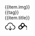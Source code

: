 <div :class="$style.container">
    <div :class="$style.box">
      <div :class="$style.card" v-for="item in list" :key="item">
        <div :class="$style.img">
          {{item.img}}
        </div>
        <div :class="$style.content">
          <div :class="$style.tags">
            <span :class="$style.tag" v-for="tag in item.tags" :key="tag">{{tag}}</span>
          </div>
          <div :class="$style.title">
            <span>{{item.title}}</span>
          </div>
          <div :class="$style.date">
            <div>
              <svg t="1664465046579" class="icon" viewBox="0 0 1024 1024" version="1.1" xmlns="http://www.w3.org/2000/svg" p-id="2329" width="35" height="35"><path d="M795.694545 395.636364a289.047273 289.047273 0 0 0-567.38909 0 197.585455 197.585455 0 0 0 18.385454 395.636363h30.952727a23.272727 23.272727 0 0 0 0-46.545454H246.690909a151.272727 151.272727 0 1 1-2.327273-302.545455l23.272728 5.352727 3.025454-25.6a242.269091 242.269091 0 0 1 480.814546 0l4.654545 25.134546 23.272727-4.887273a151.272727 151.272727 0 1 1-2.327272 302.545455h-34.909091a23.272727 23.272727 0 0 0 0 46.545454h35.141818a197.585455 197.585455 0 0 0 18.385454-395.636363z" p-id="2330"></path><path d="M628.363636 689.803636l-91.927272 93.090909v-286.254545a23.272727 23.272727 0 0 0-46.545455 0v285.090909l-91.927273-93.090909A23.272727 23.272727 0 1 0 365.149091 721.454545l131.490909 131.723637a23.272727 23.272727 0 0 0 33.047273 0L661.178182 721.454545A23.272727 23.272727 0 1 0 628.363636 689.803636z" p-id="2331"></path></svg>
                <svg t="1664464958812" class="icon" viewBox="0 0 1024 1024" version="1.1" xmlns="http://www.w3.org/2000/svg" p-id="3427" width="37" height="37"><path d="M689.641351 411.482679c0 6.046716 0.431835 12.133342-0.125867 18.130939-0.506537 5.436826 1.440815 6.835685 6.489808 6.237051 36.348859-4.299933 70.868047 2.424212 102.898555 19.59222 55.276954 29.623691 86.608543 76.366272 95.429443 138.264017 2.153036 15.09479-2.444679 27.982308-15.495926 36.601616-11.509125 7.604188-23.905456 8.066723-35.941584 1.172709-11.006681-6.30152-16.213263-16.301268-18.044982-28.886911-6.818289-46.828538-32.426527-79.198783-77.747735-93.074815-39.798425-12.183484-76.939323-3.77907-106.826004 25.578562-68.665893 67.454298-136.304386 135.953392-204.465788 203.923436-32.568766 32.475646-71.38891 50.953486-117.774357 54.386678-90.432639 6.697539-168.177304-56.065923-186.951903-138.084938-24.041556-105.017822 46.965661-208.337979 159.723771-220.48053 10.906397-1.174756 22.029736-1.291412 32.9259 0.38374 6.433526 0.988514 8.731872 0.207731 8.15575-7.231705-2.411933-31.147394 1.074472-61.550845 14.32731-90.239234 28.02017-60.654428 75.401294-96.17441 141.200906-106.171088 71.04201-10.791787 145.764851 27.092032 179.905416 89.940428C684.241364 352.662015 690.150958 376.044562 689.641351 411.482679zM620.501668 410.010141c1.044796-55.863309-44.008306-109.989043-110.020766-110.275569-60.398602-0.260943-109.216447 49.629327-109.476367 110.101607-0.24457 57.08616 45.0091 109.920482 109.706611 109.866247C574.836629 519.649214 620.900757 468.037742 620.501668 410.010141zM305.704029 505.531682c-61.21213-2.200108-110.138446 51.575656-109.564371 109.139699 0.583285 58.380642 46.017056 109.776196 109.74959 109.769033 65.567321-0.00921 109.310591-52.623521 109.573581-109.844757C415.748331 552.893362 364.195188 503.776711 305.704029 505.531682z" p-id="3428"></path><path d="M894.783545 759.206218c-0.00921 19.534915-14.94334 34.916231-34.019815 35.035958-19.166525 0.122797-35.289738-16.005532-35.226293-35.240619 0.062422-18.859533 15.766079-34.111912 35.080983-34.075073C880.607684 724.965369 894.793778 739.197512 894.783545 759.206218z" p-id="3429"></path></svg>
            </div>
          </div>
        </div>
      </div>
    </div>
  </div>

<script>
export default {
  props: ["slot-key"],
  data() {
    return {
      list: [
        { title: "QQ截图独立版", img: "QQ截图", tags: ["截图"] },
        { title: "Bandizip压缩软件无广告版", img: "Bandizip", tags: ["解压","压缩"] },
        { title: "IObit Uninstaller软件卸载工具", img: "IObit", tags: ["卸载"]  },
        { title: "Everything单文件版", img: "Everything", tags: ["搜索"]  },
        { title: "ScreenToGif gif录制工具", img: "ScreenToGif", tags: ["录像","gif"]  },
      ],
    };
  },
  mounted() {
    const title = document.querySelector('[class="page-title"]');
    const contentContainer = document.querySelector(".content__default");
    title.style.display = "none";
    contentContainer.style.width = "100%";
    contentContainer.style.maxWidth = "none";
    contentContainer.style.padding = "0";
  },
};
</script>

<style module>
.container {
  display: flex;
  justify-content: center;
  padding: 0 17.5px;
  color:#242424;
}
.img {
  display: flex;
  justify-content: center;
  align-items: center;
  font-size:45px;
  padding: 20px 0;
  height: 170px;
  box-sizing: border-box;
  border-bottom: 1px solid #eee;
  background:#5fbb91;
   font-weight:bolder; /*设置字体粗细*/
		   -webkit-text-stroke:1px #fff;        /*文字描边*/
		   -webkit-text-fill-color:transparent;    /*设置文字的填充颜色*/
}
.box {
    display: grid;
    min-width:330px;
}
.content {
  flex: 1 1 auto;
  display: flex;
  flex-direction: column;
  justify-content: space-between;
  padding: 21px 14px;
}
.tag {
  display: inline-block;
  margin-right:5px;
  padding: 1.75px 7px;
  font-size: 12px;
  color: #cfd3d7;
  background-color: #eee;
  border-radius: 1.5px;
}
.title {
  line-height: 20px;
  font-size: 20px;
  font-style: normal;
  font-weight: 600;
  color: #1f2937;
}
.date {
  font-size: 12px;
  color: #6b7280;
}
.date svg{
  fill:#555;
}
.date svg:hover{
  fill:#4662d9;
}
@media (min-width: 480px) {
  .box {
    grid-template-columns: repeat(2, minmax(0, 1fr));
    max-width: 553px;
    gap: 0.75rem;
  }
}

@media (min-width: 768px) {
  .box {
    max-width: 672px;
    grid-template-columns: repeat(2, minmax(0, 1fr));
    gap: 1rem;
  }
}

@media (min-width: 976px) {
  .box {
    grid-template-columns: repeat(3, minmax(0, 1fr));
    min-width: 956px;
    max-width: 1024px;
    gap: 1.5rem;
  }
}

.card {
  display: flex;
  flex-direction: column;
  max-width: 100%;
  margin-top: 10px !important;
  height: 325px;
  box-shadow: rgba(0, 0, 0, 0.16) 0px 1px 4px;
  border-radius: 5px;
  cursor: pointer;
  overflow: hidden;
}
.card:hover{
  box-shadow: rgba(0, 0, 0, 0.1) 0px 4px 12px;
}
</style>
